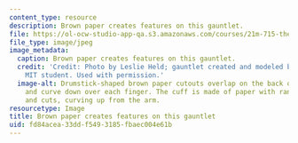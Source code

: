 ```yaml
---
content_type: resource
description: Brown paper creates features on this gauntlet.
file: https://ol-ocw-studio-app-qa.s3.amazonaws.com/courses/21m-715-the-craft-of-costume-design-fall-2009/fd84acea33ddf5493185fbaec004e61b_IMG_0592.jpg
file_type: image/jpeg
image_metadata:
  caption: Brown paper creates features on this gauntlet.
  credit: 'Credit: Photo by Leslie Held; gauntlet created and modeled by an anonymous
    MIT student. Used with permission.'
  image-alt: Drumstick-shaped brown paper cutouts overlap on the back of the hand
    and curve down over each finger. The cuff is made of paper with random tapers
    and cuts, curving up from the arm.
resourcetype: Image
title: Brown paper creates features on this gauntlet
uid: fd84acea-33dd-f549-3185-fbaec004e61b
---
```


